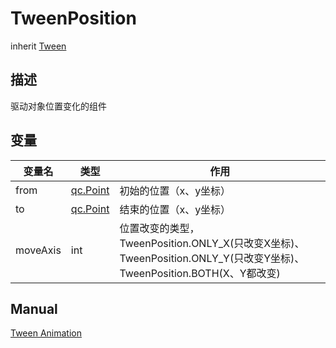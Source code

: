 # TweenPosition
inherit [Tween](Tween.md)

## 描述
驱动对象位置变化的组件

## 变量
| 变量名 | 类型 | 作用 |
| ------------- |-------------|-------------|
| from | [qc.Point](../geom/Point.md) | 初始的位置（x、y坐标） |
| to | [qc.Point](../geom/Point.md) | 结束的位置（x、y坐标） |
| moveAxis | int | 位置改变的类型，TweenPosition.ONLY_X(只改变X坐标)、TweenPosition.ONLY_Y(只改变Y坐标)、TweenPosition.BOTH(X、Y都改变) |

## Manual
[Tween Animation](http://docs.zuoyouxi.com/manual/Tween/index.html)